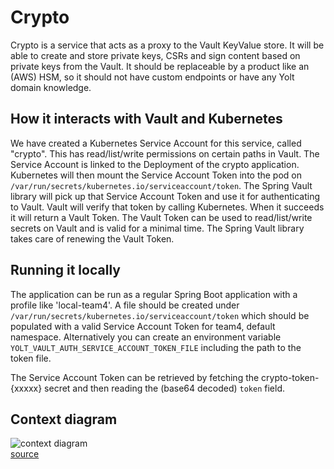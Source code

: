 # Crypto
Crypto is a service that acts as a proxy to the Vault KeyValue store. 
It will be able to create and store private keys, CSRs and sign content based on private keys from the Vault.
It should be replaceable by a product like an (AWS) HSM, so it should not have custom endpoints or have any Yolt domain knowledge.
 
## How it interacts with Vault and Kubernetes
We have created a Kubernetes Service Account for this service, called "crypto". This has read/list/write permissions on certain paths in Vault. 
The Service Account is linked to the Deployment of the crypto application. Kubernetes will then mount the Service Account Token into the pod on ``/var/run/secrets/kubernetes.io/serviceaccount/token``.
The Spring Vault library will pick up that Service Account Token and use it for authenticating to Vault. Vault will verify that token by calling Kubernetes. When it succeeds it will return a Vault Token.
The Vault Token can be used to read/list/write secrets on Vault and is valid for a minimal time. The Spring Vault library takes care of renewing the Vault Token.

## Running it locally
The application can be run as a regular Spring Boot application with a profile like 'local-team4'.
A file should be created under ``/var/run/secrets/kubernetes.io/serviceaccount/token`` which should be populated with a valid Service Account Token for team4, default namespace.
Alternatively you can create an environment variable ``YOLT_VAULT_AUTH_SERVICE_ACCOUNT_TOKEN_FILE`` including the path to the token file.

The Service Account Token can be retrieved by fetching the crypto-token-{xxxxx} secret and then reading the (base64 decoded) ``token`` field. 
 
## Context diagram
![context diagram](https://git.yolt.io/pages/backend-tools/yolt-architecture-diagram/downloaded-architecture-diagrams/crypto.puml.svg?job=build)  
[source](https://git.yolt.io/backend-tools/yolt-architecture-diagram/)
